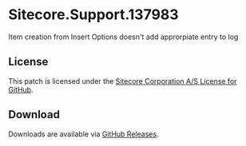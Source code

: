 # Sitecore.Support.137983
Item creation from Insert Options doesn't add approrpiate entry to log

## License  
This patch is licensed under the [Sitecore Corporation A/S License for GitHub](https://github.com/sitecoresupport/Sitecore.Support.137983/blob/master/LICENSE).  

## Download  
Downloads are available via [GitHub Releases](https://github.com/sitecoresupport/Sitecore.Support.137983/releases).  
